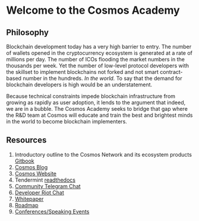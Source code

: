 # Welcome to the Cosmos Academy

## Philosophy

Blockchain development today has a very high barrier to entry. The number of wallets opened in the cryptocurrency ecosystem is generated at a rate of millions per day. The number of ICOs flooding the market numbers in the thousands per week. Yet the number of low-level protocol developers with the skillset to implement blockchains not forked and not smart contract-based number in the hundreds. *In the world.* To say that the demand for blockchain developers is high would be an understatement.

Because technical constraints impede blockchain infrastructure from growing as rapidly as user adoption, it lends to the argument that indeed, we are in a bubble. The Cosmos Academy seeks to bridge that gap where the R&D team at Cosmos will educate and train the best and brightest minds in the world to become blockchain implementers.

## Resources

1. Introductory outline to the Cosmos Network and its ecosystem products [Gitbook](https://cosmos-network.gitbooks.io/cosmos-academy/content/)
2. [Cosmos Blog](blog.cosmos.network)
3. [Cosmos Website](cosmos.network)
4. Tendermint [readthedocs](http://tendermint.readthedocs.io/projects/tools/en/master/index.html)
5. [Community Telegram Chat](https://t.me/cosmosproject)
6. [Developer Riot Chat](https://riot.cosmos.network)
7. [Whitepaper](https://cosmos.network/whitepaper)
8. [Roadmap](https://cosmos.network/roadmap)
9. [Conferences/Speaking Events](https://cosmos.network/events)

